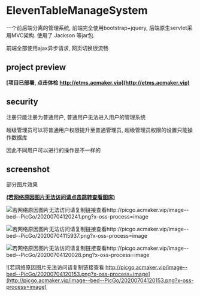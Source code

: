 # ElevenTableManageSystem


一个前后端分离的管理系统, 前端完全使用bootstrap+jquery, 后端原生servlet采用MVC架构. 使用了 Jackson 等jar包.

前端全部使用ajax异步请求, 网页切换很流畅

## project preview
**[项目已部署, 点击体检 http://etms.acmaker.vip](http://etms.acmaker.vip)**

## security

注册只能注册为普通用户, 普通用户无法进入用户的管理系统

超级管理员可以将普通用户权限提升至普通管理员, 超级管理员权限的设置只能操作数据库

因此不同用户可以进行的操作是不一样的


## screenshot

部分图片效果

**[(若网络原因图片无法访问请点击跳转查看图床)](http://etms.acmaker.vip/pic.html)**


![若网络原因图片无法访问请复制链接查看http://picgo.acmaker.vip/image--bed--PicGo/20200704120241.png?x-oss-process=image](http://picgo.acmaker.vip/image--bed--PicGo/20200704120241.png?x-oss-process=image)

![若网络原因图片无法访问请复制链接查看http://picgo.acmaker.vip/image--bed--PicGo/20200704115937.png?x-oss-process=image](http://picgo.acmaker.vip/image--bed--PicGo/20200704115937.png?x-oss-process=image)

![若网络原因图片无法访问请复制链接查看http://picgo.acmaker.vip/image--bed--PicGo/20200704120028.png?x-oss-process=image](http://picgo.acmaker.vip/image--bed--PicGo/20200704120028.png?x-oss-process=image)

![若网络原因图片无法访问请复制链接查看 http://picgo.acmaker.vip/image--bed--PicGo/20200704120153.png?x-oss-process=image](http://picgo.acmaker.vip/image--bed--PicGo/20200704120153.png?x-oss-process=image)

